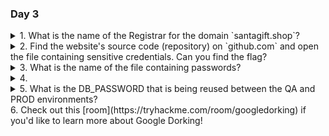 ### Day 3

<details>
<summary>1. What is the name of the Registrar for the domain `santagift.shop`?</summary>

```Namecheap, Inc```<br><br>If we run `whois santagift.shop` and make sure to drop the tailing `.'` off the Registrar field in the response.
</details>
<details>
<summary>2. Find the website's source code (repository) on `github.com` and open the file containing sensitive credentials. Can you find the flag?</summary>

```{THM_OSINT_WORKS}```<br><br>As illuded to in the lead-up to our questions there are three good canidates for searching  on `github.com` itself to find the source repo we need: `SantaGiftShop`, `SantaGift`, and `SantaShop`. A likely canidate to check and something you should always look at if it appears is `config.php`
</details>
<details>
<summary>3. What is the name of the file containing passwords?</summary>

```config.php```<br><br>I kindof gave this one away in the reasoning for the last answer. This file likely contains passwords for databases and other server side settings.
</details>
<details>
<summary>4. </summary>What is the name of the QA server associated with the website?</summary>

```qa.santagift.shop```<br><br>We can find this in either `config.php` or helpfully the README.md that rendered on the repo's main page.
</details>
<details>
<summary>5. What is the DB_PASSWORD that is being reused between the QA and PROD environments?</summary>

```S@nta2022```If we look again in `config.php` we can can find this information.
</details>
6. Check out this [room](https://tryhackme.com/room/googledorking) if you'd like to learn more about Google Dorking!
